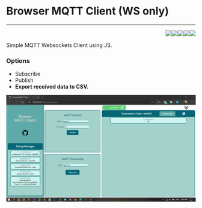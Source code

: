 # Browser MQTT Client (WS only)
<hr>

<a href="https://github.com/Akash97p/Browser_MQTT_Client">
<img align="right" src="https://img.shields.io/badge/Code-JavaScript-informational?style=flat&logo=javascript&logoColor=white&color=ebd234"> 
</a>

<a href="https://github.com/Akash97p/Browser_MQTT_Client">
<img align="right" src="https://img.shields.io/badge/Code-CSS-informational?style=flat&logo=css3&logoColor=white&color=345ceb"> 
</a>

<a href="https://github.com/Akash97p/Browser_MQTT_Client">
<img align="right" src="https://img.shields.io/badge/Code-HTML-informational?style=flat&logo=html5&logoColor=white&color=eb6734"> 
</a>

<a href="https://github.com/mqttjs/MQTT.js">
<img align="right" src="https://img.shields.io/badge/Tools-mqtt.js-informational?style=flat&logo=eclipse-mosquitto&logoColor=white&color=0237a3">
</a>

<a href="https://github.com/Akash97p/Browser_MQTT_Client">
<img align="right" src="https://img.shields.io/badge/Version-1.0-brightgreen">
</a>
<br>

Simple MQTT Websockets Client using JS.
### **Options**

* Subscribe
* Publish
* **Export received data to CSV.**

<a href="http://mymqtt.hopto.org/">
<img src="/images/screenShots.png">
</a>
